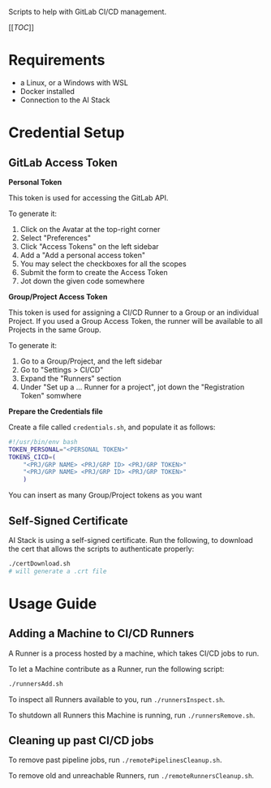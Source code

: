 Scripts to help with GitLab CI/CD management.

[[_TOC_]]

# Requirements
- a Linux, or a Windows with WSL
- Docker installed
- Connection to the AI Stack


# Credential Setup
## GitLab Access Token

**Personal Token**

This token is used for accessing the GitLab API.

To generate it:

1. Click on the Avatar at the top-right corner
2. Select "Preferences"
3. Click "Access Tokens" on the left sidebar
4. Add a "Add a personal access token"
5. You may select the checkboxes for all the scopes
6. Submit the form to create the Access Token
7. Jot down the given code somewhere

**Group/Project Access Token**

This token is used for assigning a CI/CD Runner to a Group or an individual Project. If you used a Group Access Token, the runner will be available to all Projects in the same Group.

To generate it:

1. Go to a Group/Project, and the left sidebar
2. Go to "Settings > CI/CD"
3. Expand the "Runners" section
4. Under "Set up a ... Runner for a project", jot down the "Registration Token" somwhere

**Prepare the Credentials file**

Create a file called `credentials.sh`, and populate it as follows:

```sh
#!/usr/bin/env bash
TOKEN_PERSONAL="<PERSONAL TOKEN>"
TOKENS_CICD=(
    "<PRJ/GRP NAME> <PRJ/GRP ID> <PRJ/GRP TOKEN>"
    "<PRJ/GRP NAME> <PRJ/GRP ID> <PRJ/GRP TOKEN>"
    )
```

You can insert as many Group/Project tokens as you want


## Self-Signed Certificate
AI Stack is using a self-signed certificate. Run the following, to download the cert that allows the scripts to authenticate properly:
```sh
./certDownload.sh
# will generate a .crt file
```

# Usage Guide
## Adding a Machine to CI/CD Runners
A Runner is a process hosted by a machine, which takes CI/CD jobs to run.

To let a Machine contribute as a Runner, run the following script:
```sh
./runnersAdd.sh
```

To inspect all Runners available to you, run `./runnersInspect.sh`.

To shutdown all Runners this Machine is running, run `./runnersRemove.sh`.

## Cleaning up past CI/CD jobs
To remove past pipeline jobs, run `./remotePipelinesCleanup.sh`.

To remove old and unreachable Runners, run `./remoteRunnersCleanup.sh`.